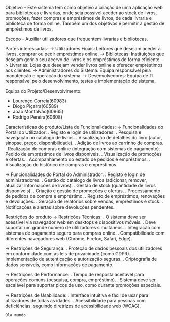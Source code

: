Objetivo – Este sistema tem como objetivo a criação de uma aplicação web para bibliotecas e livrarias, onde seja possível aceder ao stock de livros, promoções, fazer compras e empréstimos de livros, de cada livraria e biblioteca de forma online. Também um dos objetivos é permitir a gestão de empréstimos de livros.

Escopo - Auxiliar utilizadores que frequentem livrarias e bibliotecas.

Partes interessadas-
-> Utilizadores Finais:
    Leitores que desejam aceder a livros, comprar ou pedir empréstimos online.
-> Bibliotecas:
    Instituições que desejam gerir o seu acervo de livros e os empréstimos de forma eficiente.
-> Livrarias:
    Lojas que desejam vender livros online e oferecer empréstimos aos clientes.
-> Administradores do Sistema:
    Equipa responsável pela manutenção e operação do sistema.
-> Desenvolvedores:
    Equipa de TI responsável pelo desenvolvimento, testes e implementação do sistema.

Equipa do Projeto/Desenvolvimento:
- Lourenço Correia(60983)
- Diogo Piçarra(60589)
- João Montalvão(60965)
- Rodrigo Pereira(60608)

Características do produto/Lista de Funcionalidades​:
-> Funcionalidades do Portal do Utilizador:
    . Registo e login de utilizadores.
    . Pesquisa e navegação no catálogo de livros.
    . Visualização de detalhes do livro (autor, sinopse, preço, disponibilidade).
    . Adição de livros ao carrinho de compras.
    . Realização de compras online (integração com sistemas de pagamento).
    . Pedido de empréstimos de livros disponíveis.
    . Visualização de promoções e ofertas.
    . Acompanhamento do estado de pedidos e empréstimos.
    . Visualização do histórico de compras e empréstimos.

-> Funcionalidades do Portal do Administrador:
    . Registo e login de administradores.
    . Gestão do catálogo de livros (adicionar, remover, atualizar informações de livros).
    . Gestão de stock (quantidade de livros disponíveis).
    . Criação e gestão de promoções e ofertas.
    . Processamento de pedidos de compra e empréstimo.
    . Registo de empréstimos, renovações e devoluções.
    . Geração de relatórios sobre vendas, empréstimos e stock.
    . Notificações e alertas sobre devoluções pendentes.


Restrições do produto
-> Restrições Técnicas:
    . O sistema deve ser acessível via navegador web em desktops e dispositivos móveis.
    . Deve suportar um grande número de utilizadores simultâneos.
    . Integração com sistemas de pagamento seguro para compras online.
    . Compatibilidade com diferentes navegadores web (Chrome, Firefox, Safari, Edge).

-> Restrições de Segurança:
    . Proteção de dados pessoais dos utilizadores em conformidade com as leis de privacidade (como GDPR).
    . Implementação de autenticação e autorização seguras.
    . Criptografia de dados sensíveis, como informações de pagamento.

-> Restrições de Performance:
    . Tempo de resposta aceitável para operações comuns (pesquisa, compra, empréstimo).
    . Sistema deve ser escalável para suportar picos de uso, como durante promoções especiais.

-> Restrições de Usabilidade:
    . Interface intuitiva e fácil de usar para utilizadores de todas as idades.
    . Acessibilidade para pessoas com deficiências, seguindo diretrizes de acessibilidade web (WCAG).


    Ola mundo 
    
